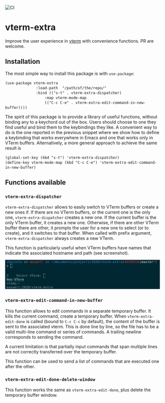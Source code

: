 ![CI](https://github.com/Sbozzolo/vterm-extra/workflows/CI/badge.svg)

# vterm-extra

Improve the user experience in [vterm](https://github.com/akermu/emacs-libvterm)
with convenience functions. PR are welcome.

## Installation

The most simple way to install this package is with `use-package`:
```emacs-lisp
(use-package vterm-extra
              :load-path  "/path/of/the/repo/"
              :bind (("s-t" . vterm-extra-dispatcher)
                  :map vterm-mode-map
                  (("C-c C-e" . vterm-extra-edit-command-in-new-buffer))))
```

The spirit of this package is to provide a library of useful functions, without
binding any to a keychord out of the box. Users should choose to one they find
useful and bind them to the keybindings they like. A convenient way to do is the
one reported in the previous snippet where we show how to define a keybinding
that works everywhere in Emacs and one that works only in VTerm buffers.
Alternatively, a more general approach to achieve the same result is
```emacs-lisp
(global-set-key (kbd "s-t") 'vterm-extra-dispatcher)
(define-key vterm-mode-map (kbd "C-c C-e") 'vterm-extra-edit-command-in-new-buffer)
```


## Functions available

### `vterm-extra-dispatcher`

`vterm-extra-dispatcher` allows to easily switch to VTerm buffers or create a
new ones if. If there are no VTerm buffers, or the current one is the only one,
`vterm-extra-dispatcher` creates a new one. If the current buffer is the only
VTerm buffer, it creates a new one. Otherwise, if there are other VTerm buffer
there are other, it prompts the user for a new one to select (or to create), and
it switches to that buffer. When called with prefix argument,
`vterm-extra-dispatcher` always creates a new VTerm.

This function is particularly useful when VTerm buffers have names that indicate
the associated hostname and path (see screenshot).

![screenshot](disp.png "vterm-extra-dispatcher")

### `vterm-extra-edit-command-in-new-buffer`

This function allows to edit commands in a separate temporary buffer. It kills
the current command, create a temporary buffer. When `vterm-extra-edit-done` is
called (bound to `C-c C-c` by default), the content of the buffer is sent to the
associated vterm. This is done line by line, so the file has to be a valid
multi-line command or series of commands. A trailing newline corresponds to
sending the command.

A current limitation is that partially
input commands that span multiple lines are not correctly transferred over the
temporary buffer.

This function can be used to send a list of commands that are executed one after
the other.

### `vterm-extra-edit-done-delete-window`

This function works the same as `vterm-extra-edit-done`, plus delete the
temporary buffer window.
